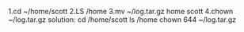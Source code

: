 1.cd ~/home/scott 
2.LS /home 
3.mv ~/log.tar.gz home scott 
4.chown ~/log.tar.gz
solution:
cd /home/scott
ls /home
chown 644 ~/log.tar.gz
